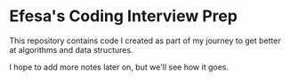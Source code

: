 # Efesa's Coding Interview Prep
This repository contains code I created as part of my journey to get better at algorithms and data structures.

I hope to add more notes later on, but we'll see how it goes.




